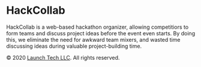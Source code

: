 # HackCollab
HackCollab is a web-based hackathon organizer, allowing competitiors to form teams and discuss project ideas before the event even starts. By doing this, we eliminate the need for awkward team mixers, and wasted time discussing ideas during valuable project-building time.

&copy; 2020 [Launch Tech LLC](https://launchtechllc.com). All rights reserved.
